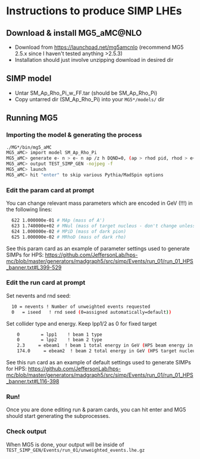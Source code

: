 # Instructions to produce SIMP LHEs

## Download & install MG5_aMC@NLO
- Download from https://launchpad.net/mg5amcnlo (recommend MG5 2.5.x since I haven't tested anything >2.5.3)
- Installation should just involve unzipping download in desired dir

## SIMP model
- Untar SM_Ap_Rho_Pi_w_FF.tar (should be SM_Ap_Rho_Pi)
- Copy untarred dir (SM_Ap_Rho_Pi) into your `MG5*/models/` dir

## Running MG5

### Importing the model & generating the process
```bash
./MG*/bin/mg5_aMC
MG5_aMC> import model SM_Ap_Rho_Pi
MG5_aMC> generate e- n > e- n ap /z h DQND=0, (ap > rhod pid, rhod > e+ e-)
MG5_aMC> output TEST_SIMP_GEN -nojpeg -f
MG5_aMC> launch
MG5_aMC> hit "enter" to skip various Pythia/MadSpin options
```

### Edit the param card at prompt
You can change relevant mass parameters which are encoded in GeV (!!!) in the following lines:
```bash
  622 1.000000e-01 # MAp (mass of A')
  623 1.740000e+02 # MNul (mass of target nucleus - don't change unless it's not tungsten)
  624 1.000000e-02 # MPiD (mass of dark pion) 
  625 1.000000e-02 # MRhoD (mass of dark rho)
```
See this param card as an example of parameter settings used to generate SIMPs for HPS:
https://github.com/JeffersonLab/hps-mc/blob/master/generators/madgraph5/src/simp/Events/run_01/run_01_HPS_banner.txt#L399-529

### Edit the run card at prompt
Set nevents and rnd seed:
```bash
  10 = nevents ! Number of unweighted events requested
  0   = iseed   ! rnd seed (0=assigned automatically=default))
```
Set collider type and energy. Keep lpp1/2 as 0 for fixed target
```bash
    0        = lpp1    ! beam 1 type
    0        = lpp2    ! beam 2 type
    2.3     = ebeam1  ! beam 1 total energy in GeV (HPS beam energy in 2016 was 2.3 GeV but change this to LDMX)
    174.0     = ebeam2  ! beam 2 total energy in GeV (HPS target nucleus = 174 GeV but change this for LDMX)
```
See this run card as an example of default settings used to generate SIMPs for HPS:
https://github.com/JeffersonLab/hps-mc/blob/master/generators/madgraph5/src/simp/Events/run_01/run_01_HPS_banner.txt#L116-398

### Run! 
Once you are done editing run & param cards, you can hit enter and MG5 should start generating the subprocesses.

### Check output
When MG5 is done, your output will be inside of `TEST_SIMP_GEN/Events/run_01/unweighted_events.lhe.gz`

